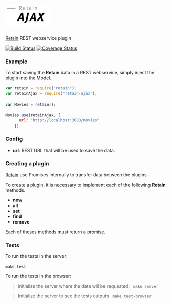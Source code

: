 ![Retain-ajax](assets/logo.jpg)
===========

[Retain](https://github.com/giuliandrimba/retain) REST webservice plugin

[![Build Status](https://travis-ci.org/giuliandrimba/retain-ajax.png?branch=master)](https://travis-ci.org/giuliandrimba/retain-ajax) [![Coverage Status](http://coveralls.io/repos/giuliandrimba/retain-ajax/badge.png)](https://coveralls.io/r/giuliandrimba/retain-ajax)

### Example

To start saving the __Retain__ data in a REST webservice, simply inject the plugin into the Model.

``` javascript
var retain = require("retain");
var retainAjax = require("retain-ajax");

var Movies = retain();

Movies.use(retainAjax, {
      url: "http://localhost:3000/movies"
    })
```

### Config

* __url__: REST URL that will be used to save the data.

### Creating a plugin

[Retain](https://github.com/giuliandrimba/retain) use Promises internally to transfer data between the plugins.

To create a plugin, it is necessary to implement each of the following __Retain__ methods.

* __new__
* __all__
* __set__
* __find__
* __remove__

Each of theses methods must return a promise.

### Tests

To run the tests in the server:

`make test`

To run the tests in the browser:

> initialize the server where the data will be requested:
` make server`

> Initialize the server to see the tests outputs
` make test-browser`

